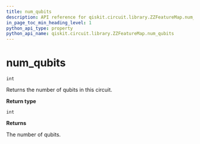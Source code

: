 ```yaml
---
title: num_qubits
description: API reference for qiskit.circuit.library.ZZFeatureMap.num_qubits
in_page_toc_min_heading_level: 1
python_api_type: property
python_api_name: qiskit.circuit.library.ZZFeatureMap.num_qubits
---
```


# num\_qubits

<span id="qiskit.circuit.library.ZZFeatureMap.num_qubits" />

`int`

Returns the number of qubits in this circuit.

**Return type**

`int`

**Returns**

The number of qubits.


